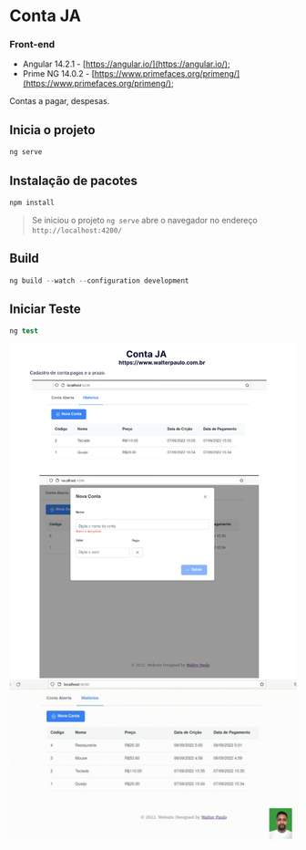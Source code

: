 # Conta JA

### Front-end
* Angular 14.2.1 - [https://angular.io/](https://angular.io/);
* Prime NG 14.0.2 - [https://www.primefaces.org/primeng/](https://www.primefaces.org/primeng/);

Contas a pagar, despesas.



## Inicia o projeto

```s
ng serve
```

## Instalação de pacotes

```s
npm install
```
> Se iniciou o projeto `ng serve` abre o navegador no endereço `http://localhost:4200/`

## Build
```s
ng build --watch --configuration development
```

## Iniciar Teste
```s
ng test
```
![api-back](./src/assets/conta%20JA.png)
![api-back](./src/assets/contaJA.gif)
